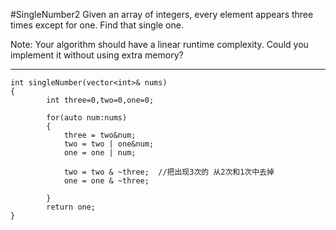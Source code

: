 #SingleNumber2
Given an array of integers, every element appears three times except for one. Find that single one.

Note:
Your algorithm should have a linear runtime complexity. Could you implement it without using extra memory?



---


```
int singleNumber(vector<int>& nums)
{
        int three=0,two=0,one=0;
        
        for(auto num:nums)
        {
            three = two&num;
            two = two | one&num;
            one = one | num;
            
            two = two & ~three;  //把出现3次的 从2次和1次中去掉
            one = one & ~three;
            
        }
        return one;
}
```